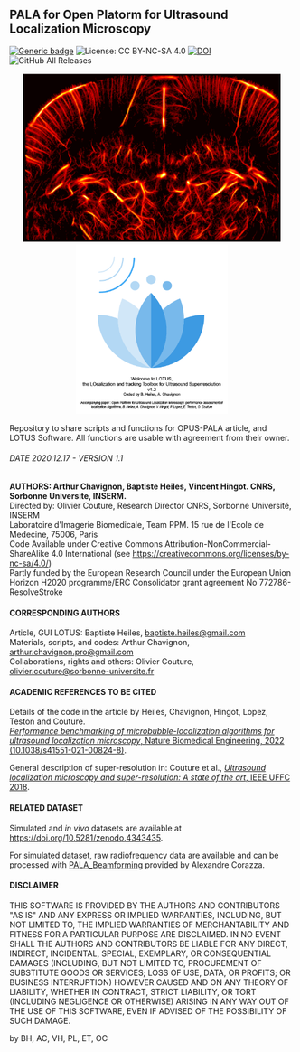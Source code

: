 ## PALA for Open Platorm for Ultrasound Localization Microscopy
[![Generic badge](https://img.shields.io/badge/NBME-10.1038/s41551021008248-red.svg)](https://doi.org/10.1038/s41551-021-00824-8)
![License: CC BY-NC-SA 4.0](https://img.shields.io/badge/License-CC%20BY--NC--SA%204.0-lightgrey.svg)
[![DOI](https://zenodo.org/badge/DOI/10.5281/zenodo.4343435.svg)](https://doi.org/10.5281/zenodo.4343435)
![GitHub All Releases](https://img.shields.io/github/downloads/lewdev/hw-gen/total)


<p align="center">
<img src="https://github.com/AChavignon/PALA/blob/master/fig1_matout_radial_vivo.png" height="300">
  <img src="https://github.com/AChavignon/PALA/blob/master/LOTUS/LOTUS_welcome.png" height="300">
</p>
Repository to share scripts and functions for OPUS-PALA article, and LOTUS Software.  All functions are usable with agreement from their owner.

###### DATE 2020.12.17 - VERSION 1.1
__AUTHORS: Arthur Chavignon, Baptiste Heiles, Vincent Hingot. CNRS, Sorbonne Universite, INSERM.__  
Directed by: Olivier Couture, Research Director CNRS, Sorbonne Université, INSERM  
Laboratoire d'Imagerie Biomedicale, Team PPM. 15 rue de l'Ecole de Medecine, 75006, Paris  
Code Available under Creative Commons Attribution-NonCommercial-ShareAlike 4.0 International (see https://creativecommons.org/licenses/by-nc-sa/4.0/)  
Partly funded by the European Research Council under the European Union Horizon H2020 programme/ERC Consolidator grant agreement No 772786-ResolveStroke

#### CORRESPONDING AUTHORS
Article, GUI LOTUS: Baptiste Heiles, baptiste.heiles@gmail.com  
Materials, scripts, and codes: Arthur Chavignon, arthur.chavignon.pro@gmail.com  
Collaborations, rights and others: Olivier Couture, olivier.couture@sorbonne-universite.fr  

#### ACADEMIC REFERENCES TO BE CITED
Details of the code in the article by Heiles, Chavignon, Hingot, Lopez, Teston and Couture.  
[*Performance benchmarking of microbubble-localization algorithms for ultrasound localization microscopy*, Nature Biomedical Engineering, 2022 (10.1038/s41551-021-00824-8)](https://www.nature.com/articles/s41551-021-00824-8).

General description of super-resolution in: Couture et al., [*Ultrasound localization microscopy and super-resolution: A state of the art*, IEEE UFFC 2018](https://doi.org/10.1109/TUFFC.2018.2850811).

#### RELATED DATASET
Simulated and _in vivo_ datasets are available at https://doi.org/10.5281/zenodo.4343435.

For simulated dataset, raw radiofrequency data are available and can be processed with [PALA_Beamforming](https://github.com/CorazzaAlexandre/PALA_Beamforming) provided by Alexandre Corazza.

#### DISCLAIMER
THIS SOFTWARE IS PROVIDED BY THE AUTHORS AND CONTRIBUTORS "AS IS" AND ANY EXPRESS OR IMPLIED WARRANTIES, INCLUDING, 
BUT NOT LIMITED TO, THE IMPLIED WARRANTIES OF MERCHANTABILITY AND FITNESS FOR A PARTICULAR PURPOSE ARE DISCLAIMED. 
IN NO EVENT SHALL THE AUTHORS AND CONTRIBUTORS BE LIABLE FOR ANY DIRECT, INDIRECT, INCIDENTAL, SPECIAL, EXEMPLARY, OR
CONSEQUENTIAL DAMAGES (INCLUDING, BUT NOT LIMITED TO, PROCUREMENT OF SUBSTITUTE GOODS OR SERVICES; LOSS OF USE, DATA, 
OR PROFITS; OR BUSINESS INTERRUPTION) HOWEVER CAUSED AND ON ANY THEORY OF LIABILITY, WHETHER IN CONTRACT, STRICT 
LIABILITY, OR TORT (INCLUDING NEGLIGENCE OR OTHERWISE) ARISING IN ANY WAY OUT OF THE USE OF THIS SOFTWARE, EVEN IF 
ADVISED OF THE POSSIBILITY OF SUCH DAMAGE.

by BH, AC, VH, PL, ET, OC  
